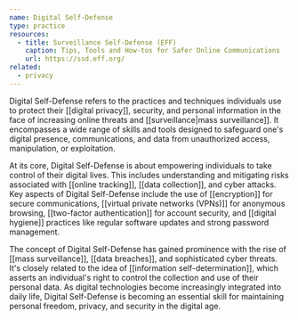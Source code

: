 ```yaml
---
name: Digital Self-Defense
type: practice
resources:
  - title: Surveillance Self-Defense (EFF)
    caption: Tips, Tools and How-tos for Safer Online Communications
    url: https://ssd.eff.org/
related:
  - privacy
---
```


Digital Self-Defense refers to the practices and techniques individuals use to protect their [[digital privacy]], security, and personal information in the face of increasing online threats and [[surveillance|mass surveillance]]. It encompasses a wide range of skills and tools designed to safeguard one's digital presence, communications, and data from unauthorized access, manipulation, or exploitation.

At its core, Digital Self-Defense is about empowering individuals to take control of their digital lives. This includes understanding and mitigating risks associated with [[online tracking]], [[data collection]], and cyber attacks. Key aspects of Digital Self-Defense include the use of [[encryption]] for secure communications, [[virtual private networks (VPNs)]] for anonymous browsing, [[two-factor authentication]] for account security, and [[digital hygiene]] practices like regular software updates and strong password management.

The concept of Digital Self-Defense has gained prominence with the rise of [[mass surveillance]], [[data breaches]], and sophisticated cyber threats. It's closely related to the idea of [[information self-determination]], which asserts an individual's right to control the collection and use of their personal data. As digital technologies become increasingly integrated into daily life, Digital Self-Defense is becoming an essential skill for maintaining personal freedom, privacy, and security in the digital age.